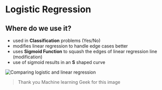 # Logistic Regression

## Where do we use it?

- used in **Classification** problems (Yes/No)
- modifies linear regression to handle edge cases better
- uses **Sigmoid Function** to squash the edges of linear regression line (modification)
- use of sigmoid results in an **S** shaped curve

![Comparing logistic and linear regression](https://machinelearninggeek.com/understanding-logistic-regression-and-building-model-in-python/)

> Thank you Machine learning Geek for this image
